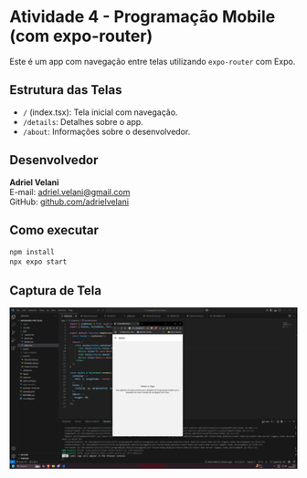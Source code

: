 # Atividade 4 - Programação Mobile (com expo-router)

Este é um app com navegação entre telas utilizando `expo-router` com Expo.

## Estrutura das Telas

- `/` (index.tsx): Tela inicial com navegação.
- `/details`: Detalhes sobre o app.
- `/about`: Informações sobre o desenvolvedor.

## Desenvolvedor

**Adriel Velani**  
E-mail: adriel.velani@gmail.com  
GitHub: [github.com/adrielvelani](https://github.com/adrielvelani)

## Como executar

```bash
npm install
npx expo start
```

## Captura de Tela

![Tela de Detalhes do App](./Captura%20de%20tela%202025-05-29%20194648.png)
